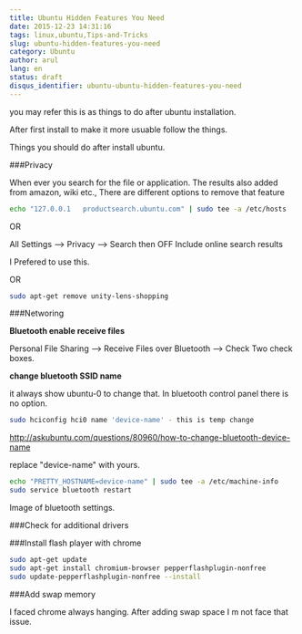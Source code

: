 ```yaml
---
title: Ubuntu Hidden Features You Need
date: 2015-12-23 14:31:16
tags: linux,ubuntu,Tips-and-Tricks
slug: ubuntu-hidden-features-you-need
category: Ubuntu
author: arul
lang: en
status: draft
disqus_identifier: ubuntu-ubuntu-hidden-features-you-need
---
```


you may refer this is as things to do after ubuntu installation.

After first install to make it more usuable follow the things.

Things you should do after install ubuntu.

###Privacy

When ever you search for the file or application. The results also added
from amazon, wiki etc., There are different options to remove that
feature

``` bash
echo "127.0.0.1   productsearch.ubuntu.com" | sudo tee -a /etc/hosts
```

OR

All Settings \--\> Privacy \--\> Search then OFF Include online search
results

I Prefered to use this.

OR

``` bash
sudo apt-get remove unity-lens-shopping
```

###Networing

**Bluetooth enable receive files**

Personal File Sharing \--\> Receive Files over Bluetooth \--\> Check Two
check boxes.

**change bluetooth SSID name**

it always show ubuntu-0 to change that. In bluetooth control panel there
is no option.

``` bash
sudo hciconfig hci0 name 'device-name' - this is temp change
```

<http://askubuntu.com/questions/80960/how-to-change-bluetooth-device-name>

replace \"device-name\" with yours.

``` bash
echo "PRETTY_HOSTNAME=device-name" | sudo tee -a /etc/machine-info
sudo service bluetooth restart
```

Image of bluetooth settings.

###Check for additional drivers

###Install flash player with chrome

``` bash
sudo apt-get update
sudo apt-get install chromium-browser pepperflashplugin-nonfree
sudo update-pepperflashplugin-nonfree --install
```

###Add swap memory

I faced chrome always hanging. After adding swap space I m not face that
issue.
